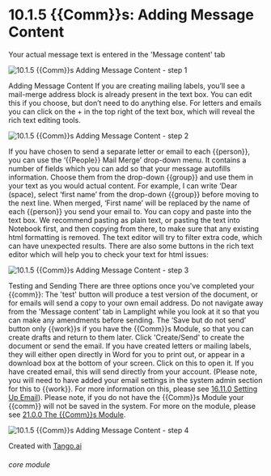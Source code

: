 # 10.1.5 {{Comm}}s: Adding Message Content

Your actual message text is entered in the &#039;Message content&#039; tab

![10.1.5 {{Comm}}s Adding Message Content - step 1](10.1.5_Communications_Adding_Message_Content_im_1.png)

Adding Message Content
If you are creating mailing labels, you’ll see a mail-merge address block is already present in the text box. You can edit this if you choose, but don’t need to do anything else.
For letters and emails you can click on the + in the top right of the text box, which will reveal the rich text editing tools.

![10.1.5 {{Comm}}s Adding Message Content - step 2](10.1.5_Communications_Adding_Message_Content_im_2.png)

If you have chosen to send a separate letter or email to each {{person}}, you can use the ‘{{People}} Mail Merge’ drop-down menu. It contains a number of fields which you can add so that your message autofills information. Choose them from the drop-down {{group}} and use them in your text as you would actual content. For example, I can write ‘Dear (space), select ‘first name’ from the drop-down {{group}} before moving to the next line. When merged, ‘First name’ will be replaced by the name of each {{person}} you send your email to.
You can copy and paste into the text box. We recommend pasting as plain text, or pasting the text into Notebook first, and then copying from there, to make sure that any existing html formatting is removed. The text editor will try to filter extra code, which can have unexpected results.
There are also some buttons in the rich text editor which will help you to check your text for html issues:

![10.1.5 {{Comm}}s Adding Message Content - step 3](10.1.5_Communications_Adding_Message_Content_im_3.png)

Testing and Sending
There are three options once you&#039;ve completed your {{comm}}:
The &#039;test&#039; button will produce a test version of the document, or for emails will send a copy to your own email address. Do not navigate away from the &#039;Message content&#039; tab in Lamplight while you look at it so that you can make any amendments before sending.
The ‘Save but do not send’ button only {{work}}s if you have the {{Comm}}s Module, so that you can create drafts and return to them later.
Click &#039;Create/Send&#039; to create the document or send the email.
If you have created letters or mailing labels, they will either open directly in Word for you to print out, or appear in a download box at the bottom of your screen. Click on this to open it.
If you have created email, this will send directly from your account. (Please note, you will need to have added your email settings in the system admin section for this to {{work}}. For more information on this, please see [16.11.0 Setting Up Email](https://lamplight.online/en/help/index/p/16.11.0)).
Please note, if you do not have the {{Comm}}s Module your {{comm}} will not be saved in the system. For more on the module, please see [21.0.0 The {{Comm}}s Module](https://lamplight.online/en/help/index/p/21.0.0).

![10.1.5 {{Comm}}s Adding Message Content - step 4](10.1.5_Communications_Adding_Message_Content_im_4.png)

Created with [Tango.ai ](https://tango.ai?utm_source=magicCopy&utm_medium=magicCopy&utm_campaign=workflow%20export%20links)


###### core module